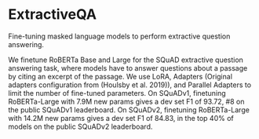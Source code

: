 # ExtractiveQA
Fine-tuning masked language models to perform extractive question answering.

We finetune RoBERTa Base and Large for the SQuAD extractive question answering task, where models have to answer questions about a passage by citing an excerpt of the passage. We use LoRA, Adapters (Original adapters configuration from (Houlsby et al. 2019)), and Parallel Adapters to limit the number of fine-tuned parameters. On SQuADv1, finetuning RoBERTa-Large with 7.9M new params gives a dev set F1 of 93.72, #8 on the public SQuADv1 leaderboard. On SQuADv2, finetuning RoBERTa-Large with 14.2M new params gives a dev set F1 of 84.83, in the top 40% of models on the public SQuADv2 leaderboard.